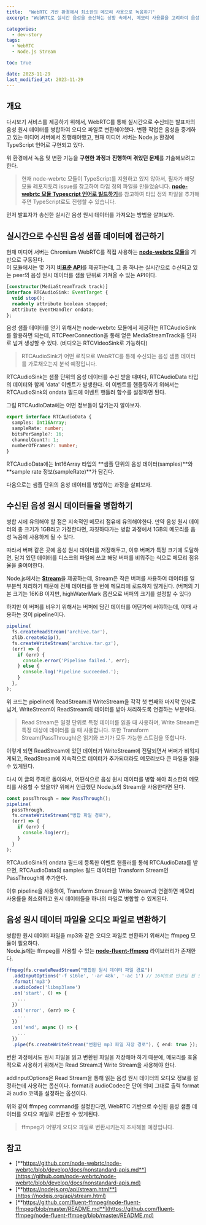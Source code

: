 ```yaml
---
title:  "WebRTC 기반 환경에서 최소한의 메모리 사용으로 녹음하기"
excerpt: "WebRTC로 실시간 음성을 송신하는 상황 속에서, 메모리 사용률을 고려하여 음성 샘플 데이터를 오디오 파일로 변환해보자."

categories:
  - dev-story
tags:
  - WebRTC
  - Node.js Stream

toc: true

date: 2023-11-29
last_modified_at: 2023-11-29
---
```


## 개요
다시보기 서비스를 제공하기 위해서, WebRTC를 통해 실시간으로 수신되는 발표자의 음성 원시 데이터를 병합하여 오디오 파일로 변환해야했다.
변환 작업은 음성을 중계하고 있는 미디어 서버에서 진행해야했고, 현재 미디어 서버는 Node.js 환경에 TypeScript 언어로 구현되고 있다.

위 환경에서 녹음 및 변환 기능을 **구현한 과정**과 **진행하며 겪었던 문제**를 기술해보려고 한다.

> 현재 node-webrtc 모듈이 TypeScript를 지원하고 있지 않아서, 필자가 해당 모듈 레포지토리 issue를 참고하여 타입 정의 파일을 만들었습니다. [**node-webrtc 모듈 Typescript 언어로 빌드하기**](https://github.com/boostcampwm2023/web13_Boarlog/issues/28)를 참고하여 타입 정의 파일을 추가해주면 TypeScript로도 진행할 수 있습니다.

먼저 발표자가 송신한 실시간 음성 원시 데이터를 가져오는 방법을 살펴보자.

## 실시간으로 수신된 음성 샘플 데이터에 접근하기
현재 미디어 서버는 Chromium WebRTC를 직접 사용하는 [**node-webrtc 모듈**](https://github.com/node-webrtc/node-webrtc)을 기반으로 구동된다.  
이 모듈에서는 몇 가지 [**비표준 API**](https://github.com/node-webrtc/node-webrtc/blob/develop/docs/nonstandard-apis.md)를 제공하는데, 그 중 하나는 실시간으로 수신되고 있는 peer의 음성 원시 데이터를 샘플 단위로 가져올 수 있는 API이다.  

```typescript
[constructor(MediaStreamTrack track)]
interface RTCAudioSink: EventTarget {
  void stop();
  readonly attribute boolean stopped;
  attribute EventHandler ondata;
};
``` 
음성 샘플 데이터를 얻기 위해서는 node-webrtc 모듈에서 제공하는 RTCAudioSink를 활용하면 되는데, RTCPeerConnection을 통해 얻은 MediaStreamTrack을 인자로 넘겨 생성할 수 있다. (비디오는 RTCVideoSink로 가능하다)  

> RTCAudioSink가 어떤 로직으로 WebRTC를 통해 수신되는 음성 샘플 데이터를 가로채오는지 분석 예정입니다.

RTCAudioSink는 샘플 단위의 음성 데이터를 수신 받을 때마다, RTCAudioData 타입의 데이터와 함께 'data' 이벤트가 발생한다. 이 이벤트를 핸들링하기 위해서는 RTCAudioSink의 ondata 필드에 이벤트 핸들러 함수를 설정하면 된다.

그럼 RTCAudioData에는 어떤 정보들이 담기는지 알아보자.

```typescript
export interface RTCAudioData {
  samples: Int16Array;
  sampleRate: number;
  bitsPerSample?: 16;
  channelCount?: 1;
  numberOfFrames?: number;
}
```
RTCAudioData에는 Int16Array 타입의 **샘플 단위의 음성 데이터(samples)**와 **sample rate 정보(sampleRate)**가 담긴다.

다음으로는 샘플 단위의 음성 데이터를 병합하는 과정을 살펴보자.

## 수신된 음성 원시 데이터들을 병합하기
병합 시에 유의해야 할 점은 지속적인 메모리 점유에 유의해야한다. 만약 음성 원시 데이터의 총 크기가 1GB라고 가정한다면, 자칫하다가는 병합 과정에서 1GB의 메모리를 음성 녹음에 사용하게 될 수 있다.  

따라서 버퍼 같은 곳에 음성 원시 데이터를 저장해두고, 이후 버퍼가 특정 크기에 도달하면, 담겨 있던 데이터를 디스크의 파일에 쓰고 해당 버퍼를 비워주는 식으로 메모리 점유율을 줄여야한다.

Node.js에서는 [**Stream**](https://nodejs.org/api/stream.html)을 제공하는데, Stream은 작은 버퍼를 사용하여 데이터를 일부분씩 처리하기 때문에 전체 데이터를 한 번에 메모리에 로드하지 않게된다. (버퍼의 기본 크기는 16KiB 이지만, highWaterMark 옵션으로 버퍼의 크기를 설정할 수 있다)

하지만 이 버퍼를 비우기 위해서는 버퍼에 담긴 데이터를 어딘가에 써야하는데, 이때 사용하는 것이 pipeline이다.
```typescript
pipeline(
  fs.createReadStream('archive.tar'),
  zlib.createGzip(),
  fs.createWriteStream('archive.tar.gz'),
  (err) => {
    if (err) {
      console.error('Pipeline failed.', err);
    } else {
      console.log('Pipeline succeeded.');
    }
  },
); 
```
위 코드는 pipeline에 ReadStream과 WriteStream을 각각 첫 번째와 마지막 인자로 넘겨, WriteStream이 ReadStream의 데이터를 받아 처리하도록 연결하는 부분이다.

> Read Stream은 일정 단위로 특정 데이터를 읽을 때 사용하며, Write Stream은 특정 대상에 데이터를 쓸 때 사용합니다. 또한 Transform Stream(PassThrough)은 읽기와 쓰기가 모두 가능한 스트림을 뜻합니다.

이렇게 되면 ReadStream에 있던 데이터가 WriteStream에 전달되면서 버퍼가 비워지게되고, ReadStream에 지속적으로 데이터가 추가되더라도 메모리보다 큰 파일을 읽을 수 있게된다. 

다시 이 글의 주제로 돌아와서, 어떤식으로 음성 원시 데이터를 병합 해야 최소한의 메모리를 사용할 수 있을까? 위에서 언급했던 Node.js의 Stream을 사용한다면 된다. 

```typescript
const passThrough = new PassThrough();
pipeline(
  passThrough,
  fs.createWriteStream("병합 파일 경로"),
  (err) => {
    if (err) {
      console.log(err);
    }
  }
);
```
RTCAudioSink의 ondata 필드에 등록한 이벤트 핸들러를 통해 RTCAudioData를 받으면, RTCAudioData의 samples 필드 데이터만 Transform Stream인 PassThrough에 추가한다. 

이후 pipeline을 사용하여, Transform Stream을 Write Stream과 연결하면 메모리 사용률을 최소화하고 원시 데이터들을 하나의 파일로 병합할 수 있게된다.

## 음성 원시 데이터 파일을 오디오 파일로 변환하기
병합한 원시 데이터 파일을 mp3와 같은 오디오 파일로 변환하기 위해서는 ffmpeg 모듈이 필요하다.  
Node.js에는 ffmpeg를 사용할 수 있는 [**node-fluent-ffmpeg**](https://github.com/fluent-ffmpeg/node-fluent-ffmpeg) 라이브러리가 존재한다.  


```typescript
ffmpeg(fs.createReadStream("병합된 원시 데이터 파일 경로"))
  .addInputOptions('-f s16le', '-ar 48k', '-ac 1') // 16비트로 인코딩 된 오디오 데이터, 샘플링 레이트, 오디오 채널 수
  .format('mp3')
  .audioCodec('libmp3lame')
  .on('start', () => {
    ...
  })
  .on('error', (err) => {
    ...
  })
  .on('end', async () => {
    ...
  })
  .pipe(fs.createWriteStream("변환된 mp3 파일 저장 경로"), { end: true });
```
변환 과정에서도 원시 파일을 읽고 변환된 파일을 저장해야 하기 때문에, 메모리를 효율적으로 사용하기 위해서는 Read Stream과 Write Stream을 사용해야 한다. 

addInputOptions은 Read Stream을 통해 읽는 음성 원시 데이터의 오디오 정보를 설정하는데 사용하는 옵션이다. format과 audioCodec은 단어 의미 그대로 출력 format과 audio 코덱을 설정하는 옵션이다.

위와 같이 ffmpeg command를 설정한다면, WebRTC 기반으로 수신된 음성 샘플 데이터를 오디오 파일로 변환할 수 있게된다.

> ffmpeg가 어떻게 오디오 파일로 변환시키는지 조사해볼 예정입니다.

## 참고
- [**https://github.com/node-webrtc/node-webrtc/blob/develop/docs/nonstandard-apis.md**](https://github.com/node-webrtc/node-webrtc/blob/develop/docs/nonstandard-apis.md)  
- [**https://nodejs.org/api/stream.html**](https://nodejs.org/api/stream.html)  
- [**https://github.com/fluent-ffmpeg/node-fluent-ffmpeg/blob/master/README.md**](https://github.com/fluent-ffmpeg/node-fluent-ffmpeg/blob/master/README.md)  
